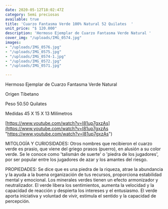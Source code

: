 ```yaml
---
date: 2020-05-12T18:02:47Z
category: Semi preciosas
available: true
title: 'Cuarzo Fantasma Verde 100% Natural 52 Quilates  '
unit_price: "$ 120.000"
description: 'Hermoso Ejemplar de Cuarzo Fantasma Verde Natural '
cover_img: "/uploads/IMG_0574.jpg"
images:
- "/uploads/IMG_0576.jpg"
- "/uploads/IMG_0575.jpg"
- "/uploads/IMG_0574-1.jpg"
- "/uploads/IMG_0572.jpg"
- "/uploads/IMG_0571.jpg"

---
```

Hermoso Ejemplar de Cuarzo Fantasma Verde Natural 

Origen Tibetano 

Peso 50.50 Quilates 

Medidas 45 X 15 X 13 Milímetros

[https://www.youtube.com/watch?v=I81up7gxzAs](https://www.youtube.com/watch?v=I81up7gxzAs "https://www.youtube.com/watch?v=I81up7gxzAs")

MITOLOGÍA Y CURIOSIDADES: Otros nombres que recibieron el cuarzo verde es prasio, que viene del griego prasos (puerro), en alusión a su color verde. Se le conoce como 'talismán de suerte' o 'piedra de los jugadores', por ser popular entre los jugadores de azar y los amantes del riesgo.

PROPIEDADES: Se dice que es una piedra de la riqueza, atrae la abundancia y la ayuda a la buena organización de tus recursos, proporciona estabilidad mental y emocional. Los minerales verdes tienen un efecto armonizador y neutralizador. El verde libera los sentimientos, aumenta la velocidad y la capacidad de reacción y despierta los intereses y el entusiasmo. El verde aporta iniciativa y voluntad de vivir, estimula el sentido y la capacidad de percepción.